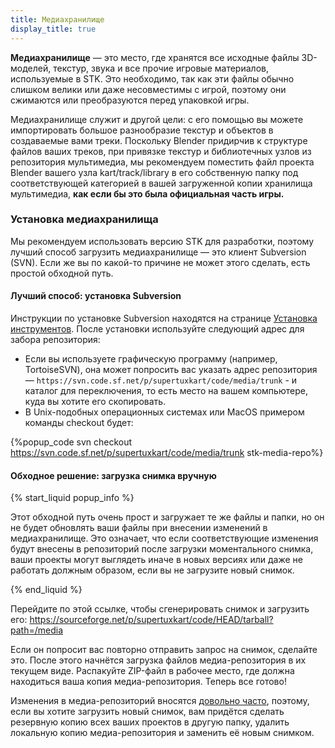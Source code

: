 ```yaml
---
title: Медиахранилище
display_title: true
---
```

**Медиахранилище** — это место, где хранятся все исходные файлы 3D-моделей, текстур, звука и все прочие игровые материалов, используемые в STK. Это необходимо, так как эти файлы обычно слишком велики или даже несовместимы с игрой, поэтому они сжимаются или преобразуются перед упаковкой игры.

Медиахранилище служит и другой цели: с его помощью вы можете импортировать большое разнообразие текстур и объектов в создаваемые вами треки. Поскольку Blender придирчив к структуре файлов ваших треков, при привязке текстур и библиотечных узлов из репозитория мультимедиа, мы рекомендуем поместить файл проекта Blender вашего узла kart/track/library в его собственную папку под соответствующей категорией в вашей загруженной копии хранилища мультимедиа, **как если бы это была официальная часть игры.**

### Установка медиахранилища

Мы рекомендуем использовать версию STK для разработки, поэтому лучший способ загрузить медиахранилище — это клиент Subversion (SVN). Если же вы по какой-то причине не может этого сделать, есть простой обходной путь.

#### Лучший способ: установка Subversion

Инструкции по установке Subversion находятся на странице [Установка инструментов](https://supertuxkart.net/Installing_Tools#subversion-client). После установки используйте следующий адрес для забора репозитория:

* Если вы используете графическую программу (например, TortoiseSVN), она может попросить вас указать адрес репозитория — `https://svn.code.sf.net/p/supertuxkart/code/media/trunk` - и каталог для переключения, то есть место на вашем компьютере, куда вы хотите его скопировать.
* В Unix-подобных операционных системах или MacOS примером команды checkout будет:

{%popup_code
svn checkout https://svn.code.sf.net/p/supertuxkart/code/media/trunk stk-media-repo%}

#### Обходное решение: загрузка снимка вручную 

{% start_liquid popup_info %}

Этот обходной путь очень прост и загружает те же файлы и папки, но он не будет обновлять ваши файлы при внесении изменений в медиахранилище. Это означает, что если соответствующие изменения будут внесены в репозиторий после загрузки моментального снимка, ваши проекты могут выглядеть иначе в новых версиях или даже не работать должным образом, если вы не загрузите новый снимок.

{% end_liquid %}

Перейдите по этой ссылке, чтобы сгенерировать снимок и загрузить его: <https://sourceforge.net/p/supertuxkart/code/HEAD/tarball?path=/media>

Если он попросит вас повторно отправить запрос на снимок, сделайте это. После этого начнётся загрузка файлов медиа-репозитория в их текущем виде. Распакуйте ZIP-файл в рабочее место, где должна находиться ваша копия медиа-репозитория. Теперь все готово!

Изменения в медиа-репозиторий вносятся [довольно часто](https://sourceforge.net/p/supertuxkart/code/HEAD/log/?path=), поэтому, если вы хотите загрузить новый снимок, вам придётся сделать резервную копию всех ваших проектов в другую папку, удалить локальную копию медиа-репозитория и заменить её новым снимком.
